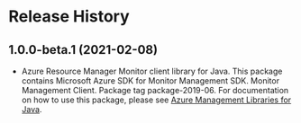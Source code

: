 # Release History

## 1.0.0-beta.1 (2021-02-08)

- Azure Resource Manager Monitor client library for Java. This package contains Microsoft Azure SDK for Monitor Management SDK. Monitor Management Client. Package tag package-2019-06. For documentation on how to use this package, please see [Azure Management Libraries for Java](https://aka.ms/azsdk/java/mgmt).
